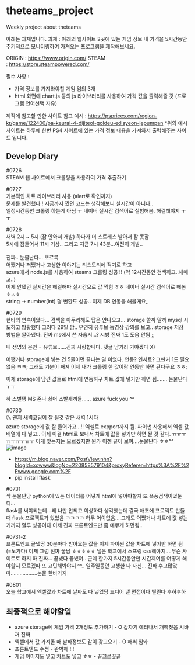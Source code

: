# theteams_project
Weekly project about theteams

아래는 과제입니다.
과제 :
아래의 웹사이트 2곳에 있는 게임 정보 내 가격을 5시간동안 주기적으로 모니터링하여 가져오는 프로그램을 제작해보세요.

ORIGIN : https://www.origin.com/
STEAM : https://store.steampowered.com/

필수 사항 :
- 가격 정보를 가져와야할 게임 임의 3개
- html 화면에 chart.js 등의 js 라이브러리를 사용하여 가격 값을 출력해줄 것
(프로그램 언어선택 자유)

제작에 참고할 만한 사이트
참고 예시 : https://psprices.com/region-kr/game/122400/pa-keurai-4-dijiteol-goldeu-edisyeon-jepumpan
*위의 예시 사이트는 하루에 한번 PS4 사이트에 있는 가격 정보 내용을 가져와서 출력해주는 사이트 입니다.

Develop Diary
------------------------------------------------------------------------------------------------------

#0726 <br>
STEAM 웹 사이트에서 크롤링을 사용하여 가격 추출하기 <br>

#0727 <br>
기본적인 차트 라이브러리 사용 (alert로 확인까지) <br>
문제를 발견했다 ! 지금까지 짰던 코드는 생각해보니 실시간이 아니다.. <br> 
일정시간동안 크롤링 하는게 아님 ㅜ 네이버 실시간 검색어로 실험해봄. 해결해야지 ㅜㅜ <br>

#0728<br>
새벽 2시 ~ 5시 (잠 안와서 개발) 하다가 더 스트레스 받아서 잠 못잠 <br>
5시에 잠들어서 11시 기상.. 그리고 지금 7시 43분...여전히 개발..<br>
<br>
진짜.. 눈물난다... 또르륵
<br>
어쨌거나 저쨌거나 고생한 이야기는 티스토리에 적기로 하고<br>
azure에서 node.js를 사용하여 steams 크롤링 성공 !! (약 12시간동안 검색하고..헤매고..)<br>
어제 안됐던 실시간은 해결해따 실시간으로 값 찍힘 ㅎㅎ 네이버 실시간 검색어로 해봄 ㅎㅅㅎ<br>
string -> number(int) 형 변환도 성공.. 이제 DB 연동을 해볼게요,,<br>

#0729 <br>
현타의 연속이었다... 검색을 아무리해도 답은 안나오고... storage 쓸까 말까 mysql 시도하고 방황했다
그러다 29일 밤.. 우연히 유투브 동영상 강의를 보고.. storage 저장 방법을 알아냈다.
진짜 ms에서 쓴 자습서...? 시방 진짜 1도 도움 안됨 ;;

내 생명의 은인 = 유튜브......진짜 사랑합니다. 댓글 남기러 가야겠다 X)

어쨌거나 storage에 넣는 건 5줄이면 끝나는 일 이었다. 연동? 인서트? 그딴거 1도 필요없음 ㅋㅋ;
그래도 기분이 째져 이제 내가 크롤링 한 값이랑 연동만 하면 된다구요 ㅎㅎ;

이제 storage에 담긴 값들로 html에 연동하구 차트 값에 넣기만 하면 됨....... 눈물난다 ㅜㅜ

하 스벌탱 MS 존나 싫어 스발새끼들...... azure fuck you ^^ 

#0730 <br>
🌜 왠지 새벽코딩이 잘 될것 같은 새벽 1시다 <br>
azure storage에 값 잘 들어가고...!! 엑셀로 expport까지 됨.
파이썬 사용해서 엑셀 값 배열에 다 넣고.. 이제 이걸 html로 보내서 차트에 값을 넣기만 하면 될 것 같다.
ㅠㅠㅜㅠㅜㅠㅜㅠㅜ 이게 맞는지는 모르겠지만 뭔가 이젠 끝이 보여....눈물난다 ㅎㅎ^^
![image](https://user-images.githubusercontent.com/42020919/62144822-66234b00-b32d-11e9-801f-54cb9defbcd0.png)

* https://m.blog.naver.com/PostView.nhn?blogId=xowww&logNo=220858579104&proxyReferer=https%3A%2F%2Fwww.google.com%2F
* pip install flask

#0731 <br>
꺅 눈물난당 python에 있는 데이터를 어떻게 html에 넣어야할지 또 폭풍검색이었눈디... <br>
flask를 써야되는데...왜 나만 안되고 이상하다 생각했는데 결국 애초에 프로젝트 만들때 flask 프로젝트가 있었음
ㅋㅋㅋㅋ 허무 어이없음....그래도 어쨌거나 차트에 값 넣는거까지 렬루 성공이다
이제 진짜 프론트엔드만 좀 예뿌게 하면됨..

#0731-2 <br>
프론트엔드 끝냈땅 30분마다 받아오는 값을 이제 파이썬 값을 차트에 넣기만 하면 됨 (=노가다)
이제 그럼 진짜 꿑남 ㅎㅎㅎㅎㅎ 낼은 학교에서 스프링 css해야지....무슨 사이트로 하지
하 진짜... 끝냈다 끝냈어.. 근데 한가지 5시간동안만 시간제어를 어떻게 해야할지 모르겠따
또 고민해봐야지 ^^.. 일주일동안 고생한 나 자신... 진짜 수고많았따..................눈물 한바가지

#0801 <br>
오늘 학교에서 엑셀값과 차트에 날짜도 다 넣었당 드디어 낼 면접이다 떨린다 후하후하


## 최종적으로 해야할일
* azure storage에 게임 가격 2개정도 추가하기 - O 갑자기 에러나서 개빡쳤음 시바꺼 진짜
* 엑셀에서 값 가져올 때 날짜정보도 같이 갖고오기 - O 해써 임뫄
* 프론트엔드 수정 - 완벽해 !!!
* 게임 이미지도 넣고 차트도 넣고 ㅎㅎ - 끝끄르끗끝
